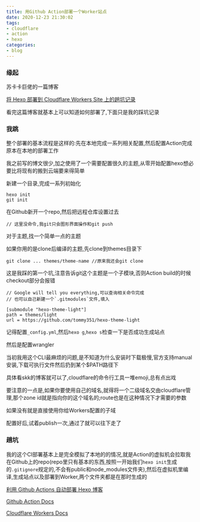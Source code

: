 ```yaml
---
title: 用Github Action部署一个Worker站点
date: 2020-12-23 21:30:02
tags:
- cloudflare
- action
- hexo
categories:
- blog
---
```


### 缘起

苏卡卡巨佬的一篇博客

[将 Hexo 部署到 Cloudflare Workers Site 上的趟坑记录](https://blog.skk.moe/post/deploy-blog-to-cf-workers-site/)

看完这篇博客就基本上可以知道如何部署了,下面只是我的踩坑记录

### 我跳

整个部署的基本流程是这样的:先在本地完成一系列相关配置,然后配置Action完成原本在本地的部署工作

我之前写的博文很少,加之使用了一个需要配置很久的主题,从零开始配置hexo想必要比将现有的搬到云端要来得简单

新建一个目录,完成一系列初始化

    hexo init
    git init

在Github新开一个repo,然后把远程仓库设置过去

    // 这里没命令,我git只会图形界面操作和git push

对于主题,找一个简单一点的主题

如果你用的是clone后编译的主题,先clone到themes目录下

    git clone ... themes/theme-name //原来我还会git clone

这是我踩的第一个坑,注意告诉git这个主题是一个子模块,否则Action build的时候checkout部分会报错

    // Google will tell you everything,可以查询相关命令完成
    // 也可以自己新建一个`.gitmodules`文件,填入

    [submodule "hexo-theme-light"]
	path = themes/light
	url = https://github.com/tommy351/hexo-theme-light

记得配置`_config.yml`,然后`hexo g`,`hexo s`检查一下是否成功生成站点

然后是配置wrangler

当初我用这个CLI最麻烦的问题,是不知道为什么安装时下载极慢,官方支持manual安装,下载可执行文件然后扔到某个$PATH路径下

具体看skk的博客就可以了,cloudflare的命令行工具一堆emoji,总有点出戏

要注意的一点是,如果你要使用自己的域名,就得将一个二级域名交由cloudflare管理,那个zone id就是指向你的这个域名的;route也是在这种情况下才需要的参数

如果没有就是直接使用你给Workers配置的子域

配置好后,试着publish一次,通过了就可以往下走了

### 趟坑

我的这个CI部署基本上是完全模拟了本地的的情况,就是Action的虚拟机会拉取我在Github上的repo(repo里只有基本的东西,按照一开始我们`hexo init`生成的`.gitignore`规定的,不会有public和node_modules文件夹),然后在虚拟机里编译,生成站点以及部署到Worker,两个文件夹都是在那时生成的

[利用 Github Actions 自动部署 Hexo 博客](https://sanonz.github.io/2020/deploy-a-hexo-blog-from-github-actions/)

[Github Action Docs](https://docs.github.com/cn/free-pro-team@latest/actions)

[Cloudflare Workers Docs](https://workers.cloudflare.com/docs)